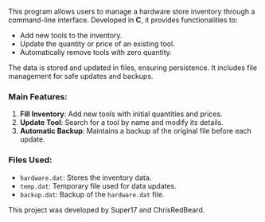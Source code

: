 This program allows users to manage a hardware store inventory through a command-line interface. Developed in **C**, it provides functionalities to:

- Add new tools to the inventory.
- Update the quantity or price of an existing tool.
- Automatically remove tools with zero quantity.

The data is stored and updated in files, ensuring persistence. It includes file management for safe updates and backups.

### **Main Features**:
1. **Fill Inventory**: Add new tools with initial quantities and prices.
2. **Update Tool**: Search for a tool by name and modify its details.
3. **Automatic Backup**: Maintains a backup of the original file before each update.

### **Files Used**:
- `hardware.dat`: Stores the inventory data.
- `temp.dat`: Temporary file used for data updates.
- `backup.dat`: Backup of the `hardware.dat` file.

This project was developed by  Super17 and ChrisRedBeard.
